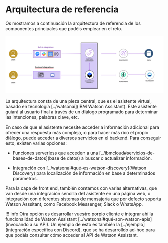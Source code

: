 # Arquitectura de referencia

Os mostramos a continuación la arquitectura de referencia de los componentes principales que podéis emplear en el reto.

![Arquitectura](../images/arquitecturaref.png)

La arquitectura consta de una pieza central, que es el asistente virtual, basado en tecnología [../watsonai](IBM Watson Assistant).
Este asistente guiará al usuario final a través de un diálogo programado para determinar las intenciones, palabras clave, etc.

En caso de que el asistente necesite acceder a información adicional para ofrecer una respuesta más compleja, o para hacer más rico el propio diálogo, puede acceder a diversos servicios en el backend. Para conseguir esto, existen varias opciones:

* Funciones serverless que acceden a una [../ibmcloud#servicios-de-bases-de-datos](base de datos) a buscar o actualizar información.

* Integración con [../watsonai#qué-es-watson-discovery](Watson Discovery) para localización de información en base a determinados parámetros.

Para la capa de front end, también contamos con varias alternativas, que van desde una integración sencilla del asistente en una página web, o integración con diferentes sistemas de mensajería que por defecto soporta Watson Asssitant, como Facebook Messenger, Slack o WhatsApp. 

!!! info 
    Otra opción es desarrollar vuestro porpio cliente e integrar ahí la funcionalidad de Watson Assistant [../watsonai#qué-son-watson-apis](invocando a su API). Un ejemplo de esto es también la 
    [../ejemplo](integración específica con Discord), que se ha desarrolldo ad-hoc para que podáis consultar cómo acceder al API de Watson Assistant.
